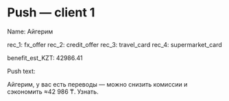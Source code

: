 # Push — client 1

Name: Айгерим

rec_1: fx_offer
rec_2: credit_offer
rec_3: travel_card
rec_4: supermarket_card

benefit_est_KZT: 42986.41

Push text:

Айгерим, у вас есть переводы — можно снизить комиссии и сэкономить ≈42 986 ₸. Узнать.
